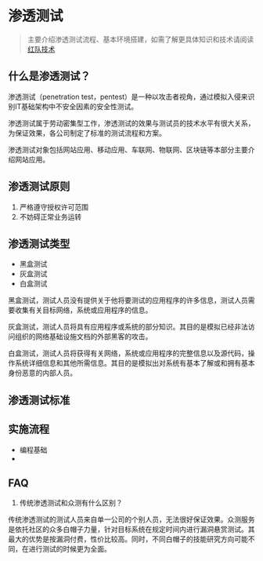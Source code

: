 # 渗透测试

> 主要介绍渗透测试流程、基本环境搭建，如需了解更具体知识和技术请阅读[红队技术](/redteam/)

## 什么是渗透测试？

渗透测试（penetration test，pentest）是一种以攻击者视角，通过模拟入侵来识别IT基础架构中不安全因素的安全性测试。

渗透测试属于劳动密集型工作，渗透测试的效果与测试员的技术水平有很大关系，为保证效果，各公司制定了标准的测试流程和方案。

渗透测试对象包括网站应用、移动应用、车联网、物联网、区块链等本部分主要介绍网站应用。

## 渗透测试原则

1. 严格遵守授权许可范围
2. 不妨碍正常业务运转

## 渗透测试类型

- 黑盒测试
- 灰盒测试
- 白盒测试

黑盒测试，测试人员没有提供关于他将要测试的应用程序的许多信息，测试人员需要收集有关目标网络，系统或应用程序的信息。

灰盒测试，测试人员将具有应用程序或系统的部分知识。其目的是模拟已经非法访问组织的网络基础设施文档的外部黑客的攻击。

白盒测试，测试人员将获得有关网络，系统或应用程序的完整信息以及源代码，操作系统详细信息和其他所需信息。其目的是模拟出对系统有基本了解或和拥有基本身份恶意的内部人员。

## 渗透测试标准

## 实施流程

- 编程基础
- 

## FAQ

1. 传统渗透测试和众测有什么区别？

传统渗透测试的测试人员来自单一公司的个别人员，无法很好保证效果。众测服务是依托社区的众多白帽子力量，针对目标系统在规定时间内进行漏洞悬赏测试。其最大的优势是按漏洞付费，性价比较高。同时，不同白帽子的技能研究方向可能不同，在进行测试的时候更为全面。

